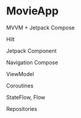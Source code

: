 # MovieApp
MVVM + Jetpack Compose

Hilt

Jetpack Component

Navigation Compose

ViewModel

Coroutines

StateFlow, Flow

Repositories
